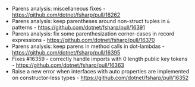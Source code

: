 - Parens analysis: miscellaneous fixes - https://github.com/dotnet/fsharp/pull/16262
- Parens analysis: keep parentheses around non-struct tuples in `&` patterns - https://github.com/dotnet/fsharp/pull/16391
- Parens analysis: fix some parenthesization corner-cases in record expressions - https://github.com/dotnet/fsharp/pull/16370
- Parens analysis: keep parens in method calls in dot-lambdas - https://github.com/dotnet/fsharp/pull/16395
- Fixes #16359 - correctly handle imports with 0 length public key tokens - https://github.com/dotnet/fsharp/pull/16363
- Raise a new error when interfaces with auto properties are implemented on constructor-less types - https://github.com/dotnet/fsharp/pull/16352